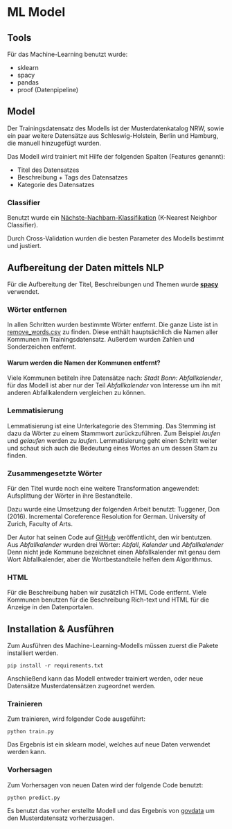# ML Model

## Tools
Für das Machine-Learning benutzt wurde:

* sklearn
* spacy
* pandas
* proof (Datenpipeline)

## Model

Der Trainingsdatensatz des Modells ist der Musterdatenkatalog NRW, sowie ein paar weitere Datensätze aus Schleswig-Holstein, Berlin und Hamburg, die manuell hinzugefügt wurden.  

Das Modell wird trainiert mit Hilfe der folgenden Spalten (Features genannt):

* Titel des Datensatzes
* Beschreibung + Tags des Datensatzes
* Kategorie des Datensatzes

### Classifier
Benutzt wurde ein [Nächste-Nachbarn-Klassifikation](https://www.dbs.ifi.lmu.de/Lehre/KDD/WS0304/Skript/kdd-3-klassifikation2.pdf) (K-Nearest Neighbor Classifier).  

Durch Cross-Validation wurden die besten Parameter des Modells bestimmt und justiert.


## Aufbereitung der Daten mittels NLP

Für die Aufbereitung der Titel, Beschreibungen und Themen wurde [__spacy__](https://spacy.io) verwendet.  

### Wörter entfernen

In allen Schritten wurden bestimmte Wörter entfernt. Die ganze Liste ist in [remove_words.csv](/remove_words.csv) zu finden. Diese enthält hauptsächlich die Namen aller Kommunen im Trainingsdatensatz. Außerdem wurden Zahlen und Sonderzeichen entfernt.  

#### Warum werden die Namen der Kommunen entfernt?

Viele Kommunen betiteln ihre Datensätze nach: _Stadt Bonn: Abfallkalender_, für das Modell ist aber nur der Teil _Abfallkalender_ von Interesse um ihn mit anderen Abfallkalendern vergleichen zu können.  

### Lemmatisierung

Lemmatisierung ist eine Unterkategorie des Stemming. Das Stemming ist dazu da Wörter zu einem Stammwort zurückzuführen. Zum Beispiel _laufen_ und _gelaufen_ werden zu _laufen_. Lemmatisierung geht einen Schritt weiter und schaut sich auch die Bedeutung eines Wortes an um dessen Stam zu finden.

### Zusammengesetzte Wörter

Für den Titel wurde noch eine weitere Transformation angewendet: Aufsplittung der Wörter in ihre Bestandteile.  

Dazu wurde eine Umsetzung der folgenden Arbeit benutzt:
Tuggener, Don (2016). Incremental Coreference Resolution for German. University of Zurich, Faculty of Arts.

Der Autor hat seinen Code auf [GitHub](https://github.com/dtuggener/CharSplit) veröffentlicht, den wir bentutzen.  
Aus _Abfallkalender_ wurden drei Wörter: _Abfall_, _Kalender_ und _Abfallkalender_  
Denn nicht jede Kommune bezeichnet einen Abfallkalender mit genau dem Wort Abfallkalender, aber die Wortbestandteile helfen dem Algorithmus.  

### HTML

Für die Beschreibung haben wir zusätzlich HTML Code entfernt. Viele Kommunen benutzen für die Beschreibung Rich-text und HTML für die Anzeige in den Datenportalen.  

## Installation & Ausführen

Zum Ausführen des Machine-Learning-Modells müssen zuerst die Pakete installiert werden.

```
pip install -r requirements.txt
```


Anschließend kann das Modell entweder trainiert werden, oder neue Datensätze Musterdatensätzen zugeordnet werden.  

### Trainieren
Zum trainieren, wird folgender Code ausgeführt: 

```
python train.py
```

Das Ergebnis ist ein sklearn model, welches auf neue Daten verwendet werden kann.


### Vorhersagen

Zum Vorhersagen von neuen Daten wird der folgende Code benutzt:

```
python predict.py
```

Es benutzt das vorher erstellte Modell und das Ergebnis von [govdata](/govdata) um den Musterdatensatz vorherzusagen.  
